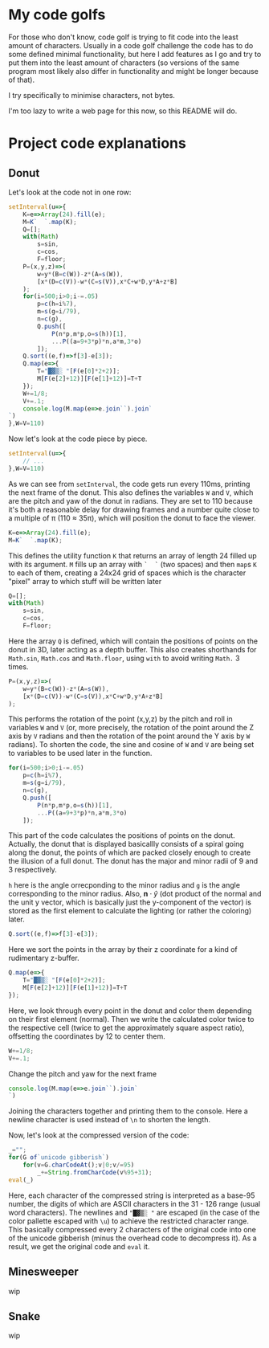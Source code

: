 
# My code golfs

For those who don't know, code golf is trying to fit code into the least amount of characters. Usually in a code golf challenge the code has to do some defined minimal functionality, but here I add features as I go and try to put them into the least amount of characters (so versions of the same program most likely also differ in functionality and might be longer because of that).

I try specifically to minimise characters, not bytes.

I'm too lazy to write a web page for this now, so this README will do.

# Project code explanations

## Donut
Let's look at the code not in one row:
```javascript
setInterval(u=>{
    K=e=>Array(24).fill(e);
    M=K`  `.map(K);
    Q=[];
    with(Math)
        s=sin,
        c=cos,
        F=floor;
    P=(x,y,z)=>(
        w=y*(B=c(W))-z*(A=s(W)),
        [x*(D=c(V))-w*(C=s(V)),x*C+w*D,y*A+z*B]
    );
    for(i=500;i>0;i-=.05)
        p=c(h=i%7),
        m=s(g=i/79),
        n=c(g),
        Q.push([
            P(n*p,m*p,o=s(h))[1],
            ...P((a=9+3*p)*n,a*m,3*o)
        ]);
    Q.sort((e,f)=>f[3]-e[3]);
    Q.map(e=>{
        T="█▓▒░ "[F(e[0]*2+2)];
        M[F(e[2]+12)][F(e[1]+12)]=T+T
    });
    W+=1/8;
    V+=.1;
    console.log(M.map(e=>e.join``).join`
`)
},W=V=110)
```

Now let's look at the code piece by piece.

```javascript
setInterval(u=>{
    // ...
},W=V=110)
```

As we can see from `setInterval`, the code gets run every 110ms, printing the next frame of the donut. This also defines the variables `W` and `V`, which are the pitch and yaw of the donut in radians. They are set to 110 because it's both a reasonable delay for drawing frames and a number quite close to a multiple of π (110 ≈ 35π), which will position the donut to face the viewer.

```javascript
K=e=>Array(24).fill(e);
M=K`  `.map(K);
```
This defines the utility function `K` that returns an array of length 24 filled up with its argument. `M` fills up an array with `` `  ` `` (two spaces) and then `map`s `K` to each of them, creating a 24x24 grid of spaces which is the character "pixel" array to which stuff will be written later

```javascript
Q=[];
with(Math)
    s=sin,
    c=cos,
    F=floor;
```
Here the array `Q` is defined, which will contain the positions of points on the donut in 3D, later acting as a depth buffer. This also creates shorthands for `Math.sin`, `Math.cos` and `Math.floor`, using `with` to avoid writing `Math.` 3 times.

```javascript
P=(x,y,z)=>(
    w=y*(B=c(W))-z*(A=s(W)),
    [x*(D=c(V))-w*(C=s(V)),x*C+w*D,y*A+z*B]
);
```
This performs the rotation of the point (x,y,z) by the pitch and roll in variables `W` and `V` (or, more precisely, the rotation of the point around the Z axis by `V` radians and then the rotation of the point around the Y axis by `W` radians). To shorten the code, the sine and cosine of `W` and `V` are being set to variables to be used later in the function.

```javascript
for(i=500;i>0;i-=.05)
    p=c(h=i%7),
    m=s(g=i/79),
    n=c(g),
    Q.push([
        P(n*p,m*p,o=s(h))[1],
        ...P((a=9+3*p)*n,a*m,3*o)
    ]);
```
This part of the code calculates the positions of points on the donut. Actually, the donut that is displayed basicallly consists of a spiral going along the donut, the points of which are packed closely enough to create the illusion of a full donut. The donut has the major and minor radii of 9 and 3 respectively.

`h` here is the angle orrecponding to the minor radius and `g` is the angle corresponding to the minor radius. Also,  $`\mathbf{n} \cdot \hat y`$ (dot product of the normal and the unit y vector, which is basically just the y-component of the vector) is stored as the first element to calculate the lighting (or rather the coloring) later.

```javascript
Q.sort((e,f)=>f[3]-e[3]);
```

Here we sort the points in the array by their z coordinate for a kind of rudimentary z-buffer.

```javascript
Q.map(e=>{
    T="█▓▒░ "[F(e[0]*2+2)];
    M[F(e[2]+12)][F(e[1]+12)]=T+T
});
```

Here, we look through every point in the donut and color them depending on their first element (normal). Then we write the calculated color twice to the respective cell (twice to get the approximately square aspect ratio), offsetting the coordinates by 12 to center them.

```javascript
W+=1/8;
V+=.1;
```

Change the pitch and yaw for the next frame

```javascript
console.log(M.map(e=>e.join``).join`
`)
```
Joining the characters together and printing them to the console. Here a newline character is used instead of `\n` to shorten the length.


Now, let's look at the compressed version of the code:

```javascript
_="";
for(G of`unicode gibberish`)
    for(v=G.charCodeAt();v|0;v/=95)
        _+=String.fromCharCode(v%95+31);
eval(_)
```
Here, each character of the compressed string is interpreted as a base-95 number, the digits of which are ASCII characters in the 31 - 126 range (usual word characters). The newlines and `"█▓▒░ "` are escaped (in the case of the color pallette escaped with `\u`) to achieve the restricted character range. This basically compressed every 2 characters of the original code into one of the unicode gibberish (minus the overhead code to decompress it). As a result, we get the original code and `eval` it.

## Minesweeper
wip

## Snake
wip
